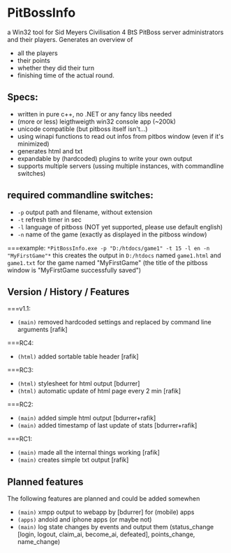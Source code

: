 PitBossInfo
===========

a Win32 tool for Sid Meyers Civilisation 4 BtS PitBoss server administrators and their players.
Generates an overview of
* all the players
* their points
* whether they did their turn
* finishing time of the actual round.

Specs:
------
* written in pure c++, no .NET or any fancy libs needed
* (more or less) leigthweigth win32 console app (~200k)
* unicode compatible (but pitboss itself isn't...)
* using winapi functions to read out infos from pitbos window (even if it's minimized)
* generates html and txt
* expandable by (hardcoded) plugins to write your own output
* supports multiple servers (ussing multiple instances, with commandline switches)

required commandline switches:
------------------------------
- `-p` output path and filename, without extension
- `-t` refresh timer in sec
- `-l` language of pitboss (NOT yet supported, please use default english)
- `-n` name of the game (exactly as displayed in the pitboss window)

===example:
`*PitBossInfo.exe -p "D:/htdocs/game1" -t 15 -l en -n "MyFirstGame"*`
this creates the output in `D:/htdocs` named `game1.html` and `game1.txt` for the game named "MyFirstGame" (the title of the pitboss window is "MyFirstGame successfully saved")

Version / History / Features
-----------------
===v1.1:
* `(main)` removed hardcoded settings and replaced by command line arguments [rafik]

===RC4:
* `(html)` added sortable table header [rafik]

===RC3:
* `(html)` stylesheet for html output [bdurrer]
* `(html)` automatic update of html page every 2 min [rafik]

===RC2:
* `(main)` added simple html output [bdurrer+rafik]
* `(main)` added timestamp of last update of stats [bdurrer+rafik]

===RC1:
* `(main)` made all the internal things working [rafik]
* `(main)` creates simple txt output [rafik]

Planned features
----------
The following features are planned and could be added somewhen
* `(main)` xmpp output to webapp by [bdurrer] for (mobile) apps
* `(apps)` andoid and iphone apps (or maybe not)
* `(main)` log state changes by events and output them (status_change [login, logout, claim_ai, become_ai, defeated], points_change, name_change)

